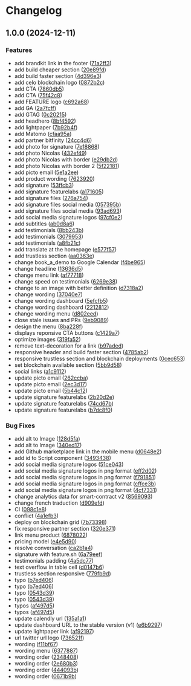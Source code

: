 # Changelog

## 1.0.0 (2024-12-11)


### Features

* add brandkit link in the footer ([71a2ff3](https://github.com/feature-sh/website/commit/71a2ff3cd45aab8deea01164f6eba02bb9cd3706))
* add build cheaper section ([20e89fd](https://github.com/feature-sh/website/commit/20e89fd6c3c47a0d1f899032fb45b153620cbb17))
* add build faster section ([4d396e3](https://github.com/feature-sh/website/commit/4d396e30053c68178c3930fad38701938f136c8b))
* add celo blockchain logo ([0872b2c](https://github.com/feature-sh/website/commit/0872b2c8a2ac5a2716d0996d16db86b3550fcd9f))
* add CTA ([7860db5](https://github.com/feature-sh/website/commit/7860db5cfa6f3840b302f957388e4a85e2f20239))
* add CTA ([75f42c8](https://github.com/feature-sh/website/commit/75f42c8d98b4307a1a2a3885964092a93cb099bd))
* add FEATURE logo ([c692a68](https://github.com/feature-sh/website/commit/c692a6824040201ce0e604e5beede1781b47c650))
* add GA ([2a7fcff](https://github.com/feature-sh/website/commit/2a7fcffff78f5a8815641e28c5b80856a7b7aabe))
* add GTAG ([0c20215](https://github.com/feature-sh/website/commit/0c20215c99976db43aaee086b0a315f67cb4bef5))
* add headhero ([8bf4592](https://github.com/feature-sh/website/commit/8bf45926fc69146bd239845e44f6a4d4c044703f))
* add lightpaper ([7b92b4f](https://github.com/feature-sh/website/commit/7b92b4f5602bf01d5d34820ed417b4bff11d31b1))
* add Matomo ([cfaa95a](https://github.com/feature-sh/website/commit/cfaa95abb82eaa939079c710458c2d555f51302d))
* add partner bitfinity ([24cc4d6](https://github.com/feature-sh/website/commit/24cc4d6c361dfebbc1c577846089022fe7e5ed68))
* add photo for signature ([7e18868](https://github.com/feature-sh/website/commit/7e18868dbcb6d69cc035ed736123b2d7757afd73))
* add photo Nicolas ([432ef49](https://github.com/feature-sh/website/commit/432ef4909cf99a786cd903bbc9ebe9152ecdaf91))
* add photo Nicolas with border ([e29db2d](https://github.com/feature-sh/website/commit/e29db2df331b35e74ca1687f2ab0df89915259ef))
* add photo Nicolas with border 2 ([5f22181](https://github.com/feature-sh/website/commit/5f22181cae73c9aca480a215431420297556fedd))
* add picto email ([5e1a2ee](https://github.com/feature-sh/website/commit/5e1a2ee08ca7d0d90669bd4ebbc1dbddf42f519d))
* add product wording ([7623920](https://github.com/feature-sh/website/commit/762392029cc275475b109d758975e8c5715737fb))
* add signature ([53ffcb3](https://github.com/feature-sh/website/commit/53ffcb30bf730ad0d1346f47edfb28be0e78cf7f))
* add signature featurelabs ([a171605](https://github.com/feature-sh/website/commit/a17160575b21bc304c9b82309905ca12a0000926))
* add signature files ([276a754](https://github.com/feature-sh/website/commit/276a75405888cd82943ee89173534369f4fb1d93))
* add signature files social media ([057395b](https://github.com/feature-sh/website/commit/057395b528415a6c2c328fd8eb63e1485c36174f))
* add signature files social media ([93ad693](https://github.com/feature-sh/website/commit/93ad69394559d6df3e02a6a6afa9e5a859414e7d))
* add social media signature logos ([97cf0e2](https://github.com/feature-sh/website/commit/97cf0e2734121069c4a7a696290702a42a94456c))
* add subtitles ([ab0d8a6](https://github.com/feature-sh/website/commit/ab0d8a60f3f1a8602a1bab16c330b37ce2398968))
* add testimonials ([8bb243b](https://github.com/feature-sh/website/commit/8bb243b59f8d03f89796506c4c6df8f9dd049086))
* add testimonials ([3079953](https://github.com/feature-sh/website/commit/3079953e96b4df56af826f427e66c273919a0854))
* add testimonials ([a8fb21c](https://github.com/feature-sh/website/commit/a8fb21c019b80c4aaf56919a07f3249e004784e9))
* add translate at the homepage ([e577f57](https://github.com/feature-sh/website/commit/e577f57651b4cffedc3977b5702748b50e09483e))
* add trustless section ([aa0363e](https://github.com/feature-sh/website/commit/aa0363e9ccd6d16abf6c762e01b1b76a2e0a78ff))
* change book_a_demo to Google Calendar ([f4be965](https://github.com/feature-sh/website/commit/f4be965a953bc51f2f2c4479cefaae1b8e8b755a))
* change headline ([13636d5](https://github.com/feature-sh/website/commit/13636d58e3b98f3901b957a82f03c6c0bd353619))
* change menu link ([af77718](https://github.com/feature-sh/website/commit/af7771843281cd6de9ae32f671ed963e8ffb2dc4))
* change speed on testimonials ([6269e38](https://github.com/feature-sh/website/commit/6269e38c06a1ba3e91b486356e4d6e6e9e75080d))
* change to an image with better definition ([d7318a2](https://github.com/feature-sh/website/commit/d7318a2fc11ce98dd56deca93b7f96e5c111e380))
* change wording ([37040e7](https://github.com/feature-sh/website/commit/37040e730b495e6812f2ce2cb5a5d14d79285c41))
* change wording dashboard ([5efcfb5](https://github.com/feature-sh/website/commit/5efcfb56ffc99a06e3e01e2812b28d0a3d51e357))
* change wording dashboard ([2212812](https://github.com/feature-sh/website/commit/2212812f6e195a5e1338506038c17a0cc6cfacd4))
* change wording menu ([d802eed](https://github.com/feature-sh/website/commit/d802eed77a4e81f17e413d9aa0c0f3ec0cfa6b52))
* close stale issues and PRs ([9eb9089](https://github.com/feature-sh/website/commit/9eb9089f6237ecb7eff21a2b7992936c50337f06))
* design the menu ([8ba228f](https://github.com/feature-sh/website/commit/8ba228f218b9811ad239d8986a25d191257eedb9))
* displays reponsive CTA buttons ([c1429a7](https://github.com/feature-sh/website/commit/c1429a7fb6f7f4a3136a68ff5104ecdc964a7b65))
* optimize images ([319fa52](https://github.com/feature-sh/website/commit/319fa521383d698eb1f5fa73eb3d0ec6cd818d92))
* remove text-decoration for a link ([b97aded](https://github.com/feature-sh/website/commit/b97adedbb130d1f3b6cda91dfa1ad9f6114ce626))
* responsive header and build faster section ([4785ab2](https://github.com/feature-sh/website/commit/4785ab2745d76c9cd70214687273f186fdfb7918))
* responsive trustless section and blockchain deployments ([0cec653](https://github.com/feature-sh/website/commit/0cec6530c36e7e93ef0e13de16747d514111036a))
* set blockchain available section ([5bb9d58](https://github.com/feature-sh/website/commit/5bb9d58d0a229ebe545f0474430ebf6916c526e3))
* social links ([a1c9112](https://github.com/feature-sh/website/commit/a1c9112e239367f5e5af69595901891d06d20f30))
* update picto email ([262ccba](https://github.com/feature-sh/website/commit/262ccba5e9baa841e6ba4cc1e7d2d1cac528f023))
* update picto email ([2ec3d17](https://github.com/feature-sh/website/commit/2ec3d175b0220b237ddf37ffd3ffa51ab27c6c2f))
* update picto email ([5b44c12](https://github.com/feature-sh/website/commit/5b44c123b4607620bf4f9be51e43b5b5d7c5a9fd))
* update signature featurelabs ([2b20d2e](https://github.com/feature-sh/website/commit/2b20d2ee5dd8549eb4eed853e0c9eecb570b30b5))
* update signature featurelabs ([74cd67b](https://github.com/feature-sh/website/commit/74cd67bdb564551a4682d6a8287c5144099d2940))
* update signature featurelabs ([b7dc8f0](https://github.com/feature-sh/website/commit/b7dc8f01cbde1fe2d8f3039d6ccae9da47331dd3))


### Bug Fixes

* add alt to Image ([128d5fa](https://github.com/feature-sh/website/commit/128d5fae08fd7095a215bc62bb8d205f22bcb5b5))
* add alt to Image ([340ed17](https://github.com/feature-sh/website/commit/340ed1780c616aead5f467cca809a5e7eb370dac))
* add Github marketplace link in the mobile menu ([d0648e2](https://github.com/feature-sh/website/commit/d0648e2989d657c6bcc80a36f27f4fa1c684f02f))
* add id to Script component ([3493438](https://github.com/feature-sh/website/commit/349343827bbae0e3ef9a010ee1aebeefec9d682c))
* add social media signature logos ([51ce043](https://github.com/feature-sh/website/commit/51ce0435cae4cde5f190ef1e1d38943719db00cc))
* add social media signature logos in png format ([eff2d02](https://github.com/feature-sh/website/commit/eff2d02f4889c079d604df0559cdba9aaf3aceff))
* add social media signature logos in png format ([f791851](https://github.com/feature-sh/website/commit/f79185170e57bd5a5816bae731845236c773a08d))
* add social media signature logos in png format ([cffce3b](https://github.com/feature-sh/website/commit/cffce3b4849e237debf86278642aebaa4a51d429))
* add social media signature logos in png format ([4cf7331](https://github.com/feature-sh/website/commit/4cf733175ac900ed1b634000c091c23b51fe3ca3))
* change analytics data for smart-contract v2 ([8569093](https://github.com/feature-sh/website/commit/856909376c1ed3df8d5849283a40550a7084424e))
* change french traduction ([d909efd](https://github.com/feature-sh/website/commit/d909efdf9f7a8e8859ffb362f2ebb3cfb9cdfa83))
* CI ([098c1e8](https://github.com/feature-sh/website/commit/098c1e8a74db9ba5363e2c1ac742c27ee6bef660))
* conflict ([4a1efb3](https://github.com/feature-sh/website/commit/4a1efb3dda634874f24f60cdd5731482cca498ee))
* deploy on blockchain grid ([7b73398](https://github.com/feature-sh/website/commit/7b73398eceaed2982804eb1082bee325999eed8c))
* fix responsive partner section ([320e371](https://github.com/feature-sh/website/commit/320e3714e3ab3638a61ed88f0b32fe539e1de1db))
* link menu product ([6878022](https://github.com/feature-sh/website/commit/68780227215f51f6d4e91536b244685fe2ba8892))
* pricing model ([e4e5d90](https://github.com/feature-sh/website/commit/e4e5d9028a34e2d22d588f470cea3373e62d984d))
* resolve conversation ([ca2b1a4](https://github.com/feature-sh/website/commit/ca2b1a4d0f17cd81dbff74c7a922ea9e0b723ff7))
* signature with feature.sh ([6a79eef](https://github.com/feature-sh/website/commit/6a79eef3b8d6d8b59bda36811f542faf68cf4b93))
* testimonials padding ([4a5dc77](https://github.com/feature-sh/website/commit/4a5dc77588f5a19a02bda56d0e87366fbd80ade4))
* text overflow in table cell ([d0147b6](https://github.com/feature-sh/website/commit/d0147b6053fb92ecc9d9c3876a20af7eb6f42f7d))
* trustless section responsive ([779fb9d](https://github.com/feature-sh/website/commit/779fb9db10c388c16749b147f2050ef29b4e167f))
* typo ([b7ed406](https://github.com/feature-sh/website/commit/b7ed40612f291a265a6bd6932678d70d5f9fe22e))
* typo ([b7ed406](https://github.com/feature-sh/website/commit/b7ed40612f291a265a6bd6932678d70d5f9fe22e))
* typo ([0543d39](https://github.com/feature-sh/website/commit/0543d396202377fa19668a6c0911b13a18969a4c))
* typo ([0543d39](https://github.com/feature-sh/website/commit/0543d396202377fa19668a6c0911b13a18969a4c))
* typos ([af497d5](https://github.com/feature-sh/website/commit/af497d5da4c54c2cb9cb8a89892631e76e5d1d37))
* typos ([af497d5](https://github.com/feature-sh/website/commit/af497d5da4c54c2cb9cb8a89892631e76e5d1d37))
* update calendly url ([135a1a1](https://github.com/feature-sh/website/commit/135a1a178aca98060dc9a1ec36e39c8a632e5856))
* update dashboard URL to the stable version (v1) ([e6b9297](https://github.com/feature-sh/website/commit/e6b92971e494bef0c7149f38bf02e8cebe5ae091))
* update lightpaper link ([af92197](https://github.com/feature-sh/website/commit/af92197a877d95b8b525b861a930c419795ff886))
* url twitter url logo ([736521f](https://github.com/feature-sh/website/commit/736521ff86a13fa726aa815622f4f1758f21856c))
* wording ([f11bf67](https://github.com/feature-sh/website/commit/f11bf67888f70dfd3cdcf97a7ce9805c46f137e6))
* wording menu ([6377887](https://github.com/feature-sh/website/commit/6377887df8163a46e51a59651cac53ef904779eb))
* wording order ([2348408](https://github.com/feature-sh/website/commit/23484080794ae7675355a9b7fd2cf122b14a28bf))
* wording order ([2e680b3](https://github.com/feature-sh/website/commit/2e680b37cf5ffcad5db4b4330077282ccb00f331))
* wording order ([444093b](https://github.com/feature-sh/website/commit/444093b787ac114d4396f6cda0da92e65d469c15))
* wording order ([0671b9b](https://github.com/feature-sh/website/commit/0671b9ba6b5d021f75768e8ecfc1e715036eae0c))
